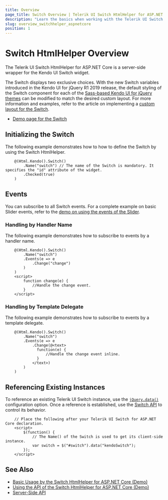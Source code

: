 ```yaml
---
title: Overview
page_title: Switch Overview | Telerik UI Switch HtmlHelper for ASP.NET Core
description: "Learn the basics when working with the Telerik UI Switch for ASP.NET Core (MVC 6 or ASP.NET Core MVC)."
slug: overview_switchhelper_aspnetcore
position: 1
---
```


# Switch HtmlHelper Overview

The Telerik UI Switch HtmlHelper for ASP.NET Core is a server-side wrapper for the Kendo UI Switch widget.

The Switch displays two exclusive choices. With the new Switch variables introduced in the Kendo UI for jQuery R1 2019 release, the default styling of the Switch component for each of the [Sass-based Kendo UI for jQuery themes](https://docs.telerik.com/kendo-ui/styles-and-layout/sass-themes) can be modified to match the desired custom layout. For more information and examples, refer to the article on implementing a [custom layout for the Switch](https://github.com/telerik/kendo-themes/wiki/Change-the-Switch-Layout).

* [Demo page for the Switch](https://demos.telerik.com/aspnet-core/switch/index)

## Initializing the Switch

The following example demonstrates how to how to define the Switch by using the Switch HtmlHelper.

```
    @(Html.Kendo().Switch()
        .Name("switch") // The name of the Switch is mandatory. It specifies the "id" attribute of the widget.
        .Checked(true)
    )
```

## Events

You can subscribe to all Switch events. For a complete example on basic Slider events, refer to the [demo on using the events of the Slider](https://demos.telerik.com/aspnet-core/switch/events).

### Handling by Handler Name

The following example demonstrates how to subscribe to events by a handler name.

```
    @(Html.Kendo().Switch()
        .Name("switch")
        .Events(e => e
            .Change("change")
        )
    )
    <script>
        function change(e) {
            //Handle the change event.
        }
    </script>
```

### Handling by Template Delegate

The following example demonstrates how to subscribe to events by a template delegate.

```
    @(Html.Kendo().Switch()
        .Name("switch")
        .Events(e => e
            .Change(@<text>
              function(e) {
                  //Handle the change event inline.
              }
            </text>)
        )
    )
```

## Referencing Existing Instances

To reference an existing Telerik UI Switch instance, use the [`jQuery.data()`](https://api.jquery.com/jQuery.data/) configuration option. Once a reference is established, use the [Switch API](/api/switch) to control its behavior.

```
    // Place the following after your Telerik UI Switch for ASP.NET Core declaration.
    <script>
        $(function() {
            // The Name() of the Switch is used to get its client-side instance.
            var switch = $("#switch").data("kendoSwitch");
        });
    </script>
```

## See Also

* [Basic Usage by the Switch HtmlHelper for ASP.NET Core (Demo)](https://demos.telerik.com/aspnet-core/switch)
* [Using the API of the Switch HtmlHelper for ASP.NET Core (Demo)](https://demos.telerik.com/aspnet-core/switch/api)
* [Server-Side API](/api/switch)
